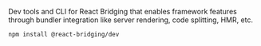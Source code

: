 Dev tools and CLI for React Bridging that enables framework features through bundler integration like server rendering, code splitting, HMR, etc.

```sh
npm install @react-bridging/dev
```
